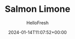 ---
draft: true # Use this only for setting draft status
hidden: false # Use this to hide unwanted recipes
slug: # <post-title>
title: 'Salmon Limone'
description: "Limone is Italian for lemon, so you know this fish dish is going to have some vitamin-C-packing sour power. But that’s only the start of it: there are veggies and herbs and beautiful fillets, too. Bubbly Israeli couscous is toasted and simmered with a little butter. Then the salmon is dusted with our Italian seasoning and seared in the pan. But the real showstopper might be the zucchini ribbon salad, which is a pretty as it is delightfully refreshing (and fun to twirl around your fork)."
image: https://img.hellofresh.com/f_auto,fl_lossy,q_auto,w_1200/hellofresh_s3/image/5dcc139c96d0db43857c2eb3-a12c2ae7.jpg
date: 2024-01-14T11:07:52+00:00
author: HelloFresh

tags: []
categories: "main course"
cuisines: "Italian"
allergens: ['Wheat', 'Fish', 'Milk']

calories: 730
preptime: ['20 minutes']
cooktime: # 180 = 3 Hours | In minutes
totaltime: PT20M
servings: 2

links:
  - description: "Limone is Italian for lemon, so you know this fish dish is going to have some vitamin-C-packing sour power. But that’s only the start of it: there are veggies and herbs and beautiful fillets, too. Bubbly Israeli couscous is toasted and simmered with a little butter. Then the salmon is dusted with our Italian seasoning and seared in the pan. But the real showstopper might be the zucchini ribbon salad, which is a pretty as it is delightfully refreshing (and fun to twirl around your fork)."
    website: https://www.hellofresh.com/recipes/salmon-limone-5dcc139c96d0db43857c2eb3
    image: https://img.hellofresh.com/f_auto,fl_lossy,q_auto,w_1200/hellofresh_s3/image/5dcc139c96d0db43857c2eb3-a12c2ae7.jpg
 
weight: # 1 | You can add weight to some posts to override the default sorting (date descending)

comments: false # Keep False

ingredients: ['2 unit Scallions', '1 unit Roma Tomato', '½ cup Israeli Couscous', '1 unit Chicken Stock Concentrate', '10 ounce Salmon', '1 teaspoon Italian Seasoning', '1 unit Zucchini', '1 unit Lemon', '2 tablespoon Sour Cream', '2 tablespoon Butter', '5 teaspoon Olive Oil', ' Salt', ' Pepper']

instructionTitles: ['Prep', 'Cook Couscous', 'Cook Salmon', 'Toss Veggies', 'Finish Couscous and Make Crema', 'Serve']
instructions: ['Wash and dry all produce. Trim and thinly slice scallions, separating whites from greens. Dice tomato.', 'Melt 1 TBSP butter (2 TBSP for 4 servings) in a medium pot over mediumhigh heat. Add couscous and cook, stirring occasionally, until lightly toasted, 2-3 minutes. Pour in ¾ cup water (1½ cups for 4) and stock concentrate. Bring to a boil, then cover and reduce to a low simmer. Cook until couscous is al dente, 6-8 minutes. Pour out any excess liquid, if necessary. Cover pot and set aside.', 'Rinse salmon, then pat dry with paper towels. Season all over with salt, pepper, and Italian Seasoning. Heat 1 TBSP butter and 1 TBSP olive oil in a large, preferably nonstick, pan over medium-high heat. Add salmon skin sides down and cook until skin is browned and crispy, 3-4 minutes. Flip and cook until fish is opaque and cooked through, 3-4 minutes more. Transfer to a paper-towel-lined plate.', 'Meanwhile, using a peeler, shave zucchini lengthwise into ribbons, rotating as you go, until you get to the seedy core; discard core. Zest and halve lemon; cut one half into 2 wedges (for 4 servings, halve one lemon and quarter other). In a medium bowl, combine scallion greens, tomato, and zucchini ribbons. Add a large drizzle of olive oil and juice from lemon half (two halves for 4). Season with salt and pepper and toss to combine.', 'Reserve ¼ tsp lemon zest (½ tsp for 4 servings). Fluff couscous with a fork; stir in scallion whites and remaining lemon zest. Season with salt and pepper. In a small bowl, combine sour cream, reserved lemon zest, salt, and pepper. Add water 1 tsp at a time until mixture reaches a drizzling consistency.', 'Divide couscous between bowls or plates; top with salmon and salad. Drizzle crema over everything. Serve with lemon wedges on the side.']
---
